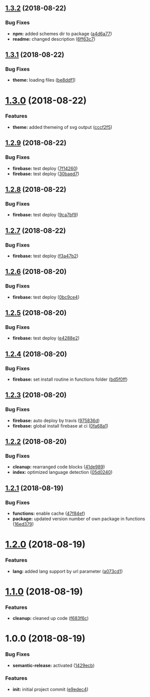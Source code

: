 ## [1.3.2](https://github.com/basics/code-snippet-to-svg/compare/v1.3.1...v1.3.2) (2018-08-22)


### Bug Fixes

* **npm:** added schemes dir to package ([a4d6a77](https://github.com/basics/code-snippet-to-svg/commit/a4d6a77))
* **readme:** changed description ([6ff63c7](https://github.com/basics/code-snippet-to-svg/commit/6ff63c7))

## [1.3.1](https://github.com/basics/code-snippet-to-svg/compare/v1.3.0...v1.3.1) (2018-08-22)


### Bug Fixes

* **theme:** loading files ([be8ddf1](https://github.com/basics/code-snippet-to-svg/commit/be8ddf1))

# [1.3.0](https://github.com/basics/code-snippet-to-svg/compare/v1.2.9...v1.3.0) (2018-08-22)


### Features

* **theme:** added themeing of svg output ([cccf2f5](https://github.com/basics/code-snippet-to-svg/commit/cccf2f5))

## [1.2.9](https://github.com/basics/code-snippet-to-svg/compare/v1.2.8...v1.2.9) (2018-08-22)


### Bug Fixes

* **firebase:** test deploy ([7f14260](https://github.com/basics/code-snippet-to-svg/commit/7f14260))
* **firebase:** test deploy ([30baed7](https://github.com/basics/code-snippet-to-svg/commit/30baed7))

## [1.2.8](https://github.com/basics/code-snippet-to-svg/compare/v1.2.7...v1.2.8) (2018-08-22)


### Bug Fixes

* **firebase:** test deploy ([9ca7bf9](https://github.com/basics/code-snippet-to-svg/commit/9ca7bf9))

## [1.2.7](https://github.com/basics/code-snippet-to-svg/compare/v1.2.6...v1.2.7) (2018-08-22)


### Bug Fixes

* **firebase:** test deploy ([f3a47b2](https://github.com/basics/code-snippet-to-svg/commit/f3a47b2))

## [1.2.6](https://github.com/basics/code-snippet-to-svg/compare/v1.2.5...v1.2.6) (2018-08-20)


### Bug Fixes

* **firebase:** test deploy ([0bc9ce4](https://github.com/basics/code-snippet-to-svg/commit/0bc9ce4))

## [1.2.5](https://github.com/basics/code-snippet-to-svg/compare/v1.2.4...v1.2.5) (2018-08-20)


### Bug Fixes

* **firebase:** test deploy ([e4288e2](https://github.com/basics/code-snippet-to-svg/commit/e4288e2))

## [1.2.4](https://github.com/basics/code-snippet-to-svg/compare/v1.2.3...v1.2.4) (2018-08-20)


### Bug Fixes

* **firebase:** set install routine in functions folder ([bd5f0ff](https://github.com/basics/code-snippet-to-svg/commit/bd5f0ff))

## [1.2.3](https://github.com/basics/code-snippet-to-svg/compare/v1.2.2...v1.2.3) (2018-08-20)


### Bug Fixes

* **firebase:** auto deploy by travis ([975836d](https://github.com/basics/code-snippet-to-svg/commit/975836d))
* **firebase:** global install firebase at ci ([0fa68a1](https://github.com/basics/code-snippet-to-svg/commit/0fa68a1))

## [1.2.2](https://github.com/basics/code-snippet-to-svg/compare/v1.2.1...v1.2.2) (2018-08-20)


### Bug Fixes

* **cleanup:** rearranged code blocks ([41de989](https://github.com/basics/code-snippet-to-svg/commit/41de989))
* **index:** optimized language detection ([05d0240](https://github.com/basics/code-snippet-to-svg/commit/05d0240))

## [1.2.1](https://github.com/basics/code-snippet-to-svg/compare/v1.2.0...v1.2.1) (2018-08-19)


### Bug Fixes

* **functions:** enable cache ([47f84ef](https://github.com/basics/code-snippet-to-svg/commit/47f84ef))
* **package:** updated version number of own package in functions ([16ed379](https://github.com/basics/code-snippet-to-svg/commit/16ed379))

# [1.2.0](https://github.com/basics/code-snippet-to-svg/compare/v1.1.0...v1.2.0) (2018-08-19)


### Features

* **lang:** added lang support by url parameter ([a073cd1](https://github.com/basics/code-snippet-to-svg/commit/a073cd1))

# [1.1.0](https://github.com/basics/code-snippet-to-svg/compare/v1.0.0...v1.1.0) (2018-08-19)


### Features

* **cleanup:** cleaned up code ([f683f6c](https://github.com/basics/code-snippet-to-svg/commit/f683f6c))

# 1.0.0 (2018-08-19)


### Bug Fixes

* **semantic-release:** activated ([1429ecb](https://github.com/basics/code-snippet-to-svg/commit/1429ecb))


### Features

* **init:** initial project commit ([e9edec4](https://github.com/basics/code-snippet-to-svg/commit/e9edec4))
